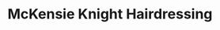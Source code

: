 ---
title: "McKensie Knight Hairdressing"
url: /edinburgh/mckensie-knight-hairdressing/
shop: hairdresser
---